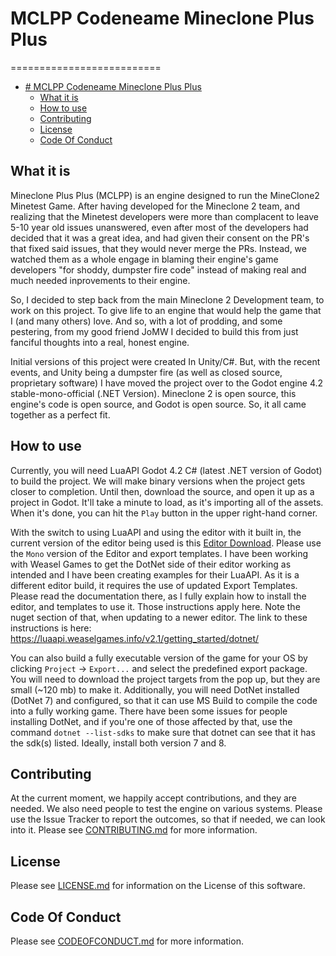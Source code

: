 # MCLPP Codeneame Mineclone Plus Plus
==========================

<!-- TOC -->
* [# MCLPP Codeneame Mineclone Plus Plus](#-mclpp-codeneame-mineclone-plus-plus)
  * [What it is](#what-it-is)
  * [How to use](#how-to-use)
  * [Contributing](#contributing)
  * [License](#license)
  * [Code Of Conduct](#code-of-conduct)
<!-- TOC -->

What it is
-------
Mineclone Plus Plus (MCLPP) is an engine designed to run the MineClone2 Minetest Game.
After having developed for the Mineclone 2 team, and realizing that the Minetest developers
were more than complacent to leave 5-10 year old issues unanswered, even after most of the 
developers had decided that it was a great idea, and had given their consent on the PR's 
that fixed said issues, that they would never merge the PRs. Instead, we watched them as a 
whole engage in blaming their engine's game developers "for shoddy, dumpster fire code" 
instead of making real and much needed inprovements to their engine.

So, I decided to step back from the main Mineclone 2 Development team, to work on this 
project. To give life to an engine that would help the game that I (and many others) love. 
And so, with a lot of prodding, and some pestering, from my good friend JoMW I decided to 
build this from just fanciful thoughts into a real, honest engine.

Initial versions of this project were created In Unity/C#. But, with the recent events, 
and Unity being a dumpster fire (as well as closed source, proprietary software) I have
moved the project over to the Godot engine 4.2 stable-mono-official (.NET Version). 
Mineclone 2 is open source, this engine's code is open source, and Godot is open source. 
So, it all came together as a perfect fit.

How to use
-------
Currently, you will need LuaAPI Godot 4.2 C# (latest .NET version of Godot) to build the 
project. We will make binary versions when the project gets closer to completion. Until 
then, download the source, and open it up as a project in Godot. It'll take a minute to 
load, as it's importing all of the assets. When it's done, you can hit the `Play` button in
the upper right-hand corner.

With the switch to using LuaAPI and using the editor with it built in, the current version of the
editor being used is this [Editor Download](https://github.com/WeaselGames/godot_luaAPI/releases/tag/v2.1-beta9).
Please use the `Mono` version of the Editor and export templates.
I have been working with Weasel Games to get the DotNet side of their editor working as intended
and I have been creating examples for their LuaAPI. As it is a different editor build, it requires the use
of updated Export Templates. Please read the documentation there, as I fully explain how to install the editor,
and templates to use it. Those instructions apply here. Note the nuget section of that, when updating to a newer editor. 
The link to these instructions is here: https://luaapi.weaselgames.info/v2.1/getting_started/dotnet/

You can also build a fully executable version of the game for your OS by clicking 
`Project` -> `Export...` and select the predefined export package. You will need to download
the project targets from the pop up, but they are small (~120 mb) to make it. Additionally,
you will need DotNet installed (DotNet 7) and configured, so that it can use MS Build to compile 
the code into a fully working game. There have been some issues for people installing DotNet, and 
if you're one of those affected by that, use the command `dotnet --list-sdks` to make sure that 
dotnet can see that it has the sdk(s) listed. Ideally, install both version 7 and 8.

Contributing
-------
At the current moment, we happily accept contributions, and they are needed. We also need people to test the engine on various systems. 
Please use the Issue Tracker to report the outcomes, so that if needed, we can look into it.
Please see [CONTRIBUTING.md](CONTRIBUTING.md) for more information.

License
-------
Please see [LICENSE.md](LICENSE.md) for information on the License of this software.

Code Of Conduct
-------
Please see [CODEOFCONDUCT.md](CODEOFCONDUCT.md) for more information.